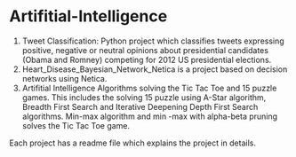 # Artifitial-Intelligence
1. Tweet Classification: Python project which classifies tweets expressing positive, negative or neutral opinions about presidential candidates (Obama and Romney) competing for 2012 US presidential elections.
2. Heart_Disease_Bayesian_Network_Netica is a project based on decision networks using Netica.
3. Artifitial Intelligence Algorithms solving the Tic Tac Toe and 15 puzzle games. This includes the solving 15 puzzle using A-Star algorithm, Breadth First Search and Iterative Deepening Depth First Search algorithms. Min-max algorithm and min -max with alpha-beta pruning solves the Tic Tac Toe game.

Each project has a readme file which explains the project in details.

